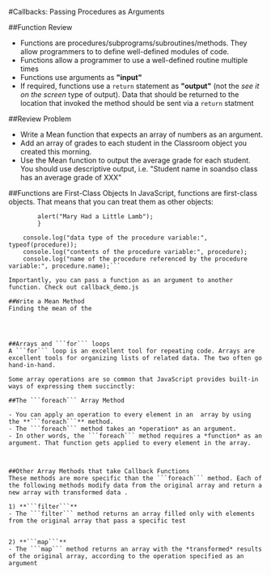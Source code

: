 #Callbacks: Passing Procedures as Arguments

##Function Review
- Functions are procedures/subprograms/subroutines/methods. They allow programmers to to define well-defined modules of code.
- Functions allow a programmer to use a well-defined routine multiple times
- Functions use arguments as **"input"**
- If required, functions use a ```return``` statement as **"output"** (not the *see it on the screen* type of output). Data that should be returned to the location that invoked the method should be sent via a ```return``` statment


##Review Problem
- Write a Mean function that expects an array of numbers as an argument.
- Add an array of grades to each student in the Classroom object you created this morning. 
- Use the Mean function to output the average grade for each student. You should use descriptive output, i.e. "Student name in soandso class has an average grade of XXX"



##Functions are First-Class Objects
In JavaScript, functions are first-class objects. That means that you can treat them as other objects:
```var procedure = function outputPoem(){
        alert("Mary Had a Little Lamb");
        }

    console.log("data type of the procedure variable:", typeof(procedure));
    console.log("contents of the procedure variable:", procedure);
    console.log("name of the procedure referenced by the procedure variable:", procedure.name);```

Importantly, you can pass a function as an argument to another function. Check out callback_demo.js

##Write a Mean Method
Finding the mean of the 




##Arrays and ```for``` loops
A ```for``` loop is an excellent tool for repeating code. Arrays are excellent tools for organizing lists of related data. The two often go hand-in-hand. 

Some array operations are so common that JavaScript provides built-in ways of expressing them succinctly:

##The ```foreach``` Array Method

- You can apply an operation to every element in an  array by using the **```foreach```** method. 
- The ```foreach``` method takes an *operation* as an argument.
- In other words, the ```foreach``` method requires a *function* as an argument. That function gets applied to every element in the array.



##Other Array Methods that take Callback Functions
These methods are more specific than the ```foreach``` method. Each of the following methods modify data from the original array and return a new array with transformed data . 

1) **```filter```**
- The ```filter``` method returns an array filled only with elements from the original array that pass a specific test


2) **```map```**
- The ```map``` method returns an array with the *transformed* results of the original array, according to the operation specified as an argument


